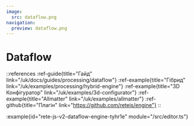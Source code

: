 ```yaml
---
image:
  src: dataflow.png
navigation:
  preview: dataflow.png
---
```


# Dataflow

::references
:ref-guide{title="Гайд" link="/uk/docs/guides/processing/dataflow"}
:ref-example{title="Гібрид" link="/uk/examples/processing/hybrid-engine"}
:ref-example{title="3D Конфігуратор" link="/uk/examples/3d-configurator"}
:ref-example{title="Allmatter" link="/uk/examples/allmatter"}
:ref-github{title="Плагін" link="https://github.com/retejs/engine"}
::

:example{id="rete-js-v2-dataflow-engine-tyhr1e" module="/src/editor.ts"}
